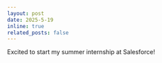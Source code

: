 ```yaml
---
layout: post
date: 2025-5-19
inline: true
related_posts: false
---
```


Excited to start my summer internship at Salesforce!
